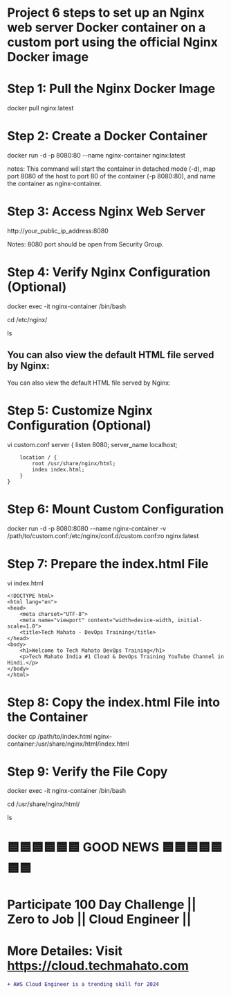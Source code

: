 # Project 6 steps to set up an Nginx web server Docker container on a custom port using the official Nginx Docker image

# Step 1: Pull the Nginx Docker Image
docker pull nginx:latest

# Step 2: Create a Docker Container
docker run -d -p 8080:80 --name nginx-container nginx:latest

notes: This command will start the container in detached mode (-d), map port 8080 of the host to port 80 of the container (-p 8080:80), and name the container as nginx-container.

# Step 3: Access Nginx Web Server
http://your_public_ip_address:8080

Notes: 8080 port should be open from Security Group.

# Step 4: Verify Nginx Configuration (Optional)
docker exec -it nginx-container /bin/bash

cd /etc/nginx/

ls

## You can also view the default HTML file served by Nginx:
You can also view the default HTML file served by Nginx:

# Step 5: Customize Nginx Configuration (Optional)
vi custom.conf
    server {
        listen 8080;
        server_name localhost;

        location / {
            root /usr/share/nginx/html;
            index index.html;
        }
    }
# Step 6: Mount Custom Configuration
docker run -d -p 8080:8080 --name nginx-container -v /path/to/custom.conf:/etc/nginx/conf.d/custom.conf:ro nginx:latest

# Step 7: Prepare the index.html File
vi index.html

    <!DOCTYPE html>
    <html lang="en">
    <head>
        <meta charset="UTF-8">
        <meta name="viewport" content="width=device-width, initial-scale=1.0">
        <title>Tech Mahato - DevOps Training</title>
    </head>
    <body>
        <h1>Welcome to Tech Mahato DevOps Training</h1>
        <p>Tech Mahato India #1 Cloud & DevOps Training YouTube Channel in Hindi.</p>
    </body>
    </html>

# Step 8: Copy the index.html File into the Container
docker cp /path/to/index.html nginx-container:/usr/share/nginx/html/index.html

# Step 9: Verify the File Copy
docker exec -it nginx-container /bin/bash

cd /usr/share/nginx/html/

ls

# 🟦🟦🟦🟦🟦🟦 GOOD NEWS 🟦🟦🟦🟦🟦🟦🟦

# Participate **100 Day Challenge || Zero to Job || Cloud Engineer ||** 

# More Detailes: Visit https://cloud.techmahato.com

```diff
+ AWS Cloud Engineer is a trending skill for 2024 
```



